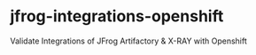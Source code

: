 # jfrog-integrations-openshift
Validate Integrations of JFrog Artifactory &amp; X-RAY with Openshift
